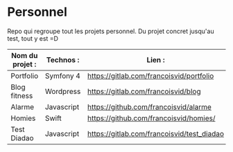 # Personnel
Repo qui regroupe tout les projets personnel. Du projet concret jusqu'au test, tout y est =D

Nom du projet : | Technos : | Lien :
------------ | ------------- | -------------
Portfolio | Symfony 4 | https://gitlab.com/francoisvid/portfolio
Blog fitness | Wordpress | https://gitlab.com/francoisvid/blog
Alarme | Javascript | https://github.com/francoisvid/alarme
Homies | Swift | https://github.com/francoisvid/homies/
Test Diadao | Javascript | https://gitlab.com/francoisvid/test_diadao
